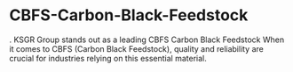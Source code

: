 # CBFS-Carbon-Black-Feedstock
. KSGR Group stands out as a leading CBFS Carbon Black Feedstock When it comes to CBFS (Carbon Black Feedstock), quality and reliability are crucial for industries relying on this essential material.
